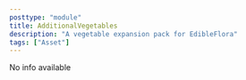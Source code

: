 ```yaml
---
posttype: "module" 
title: AdditionalVegetables
description: "A vegetable expansion pack for EdibleFlora"
tags: ["Asset"]
---
```

No info available